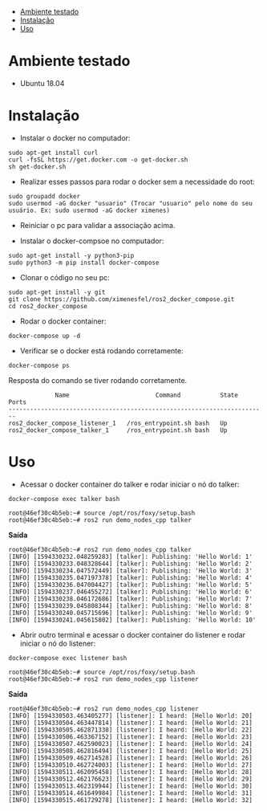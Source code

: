 - [Ambiente testado](#Ambiente-testado)
- [Instalação](#Instalação)
- [Uso](#Uso)

# Ambiente testado

- Ubuntu 18.04


# Instalação

- Instalar o docker no computador:

```
sudo apt-get install curl
curl -fsSL https://get.docker.com -o get-docker.sh
sh get-docker.sh
```

- Realizar esses passos para rodar o docker sem a necessidade do root:

```
sudo groupadd docker
sudo usermod -aG docker "usuario" (Trocar "usuario" pelo nome do seu usuário. Ex: sudo usermod -aG docker ximenes)
```

- Reiniciar o pc para validar a associação acima.

- Instalar o docker-compsoe no computador:

```
sudo apt-get install -y python3-pip
sudo python3 -m pip install docker-compose
```

- Clonar o código no seu pc:

```
sudo apt-get install -y git
git clone https://github.com/ximenesfel/ros2_docker_compose.git
cd ros2_docker_compose
```

- Rodar o docker container:

```
docker-compose up -d
```

- Verificar se o docker está rodando corretamente:

```
docker-compose ps
```

Resposta do comando se tiver rodando corretamente.

```
             Name                        Command           State   Ports
------------------------------------------------------------------------
ros2_docker_compose_listener_1   /ros_entrypoint.sh bash   Up           
ros2_docker_compose_talker_1     /ros_entrypoint.sh bash   Up 
```


# Uso

- Acessar o docker container do talker e rodar iniciar o nó do talker:

```
docker-compose exec talker bash 

root@46ef30c4b5eb:~# source /opt/ros/foxy/setup.bash
root@46ef30c4b5eb:~# ros2 run demo_nodes_cpp talker
```

**Saída**

```
root@46ef30c4b5eb:~# ros2 run demo_nodes_cpp talker
[INFO] [1594330232.048259283] [talker]: Publishing: 'Hello World: 1'
[INFO] [1594330233.048328644] [talker]: Publishing: 'Hello World: 2'
[INFO] [1594330234.047572449] [talker]: Publishing: 'Hello World: 3'
[INFO] [1594330235.047197378] [talker]: Publishing: 'Hello World: 4'
[INFO] [1594330236.047004427] [talker]: Publishing: 'Hello World: 5'
[INFO] [1594330237.046455272] [talker]: Publishing: 'Hello World: 6'
[INFO] [1594330238.046172686] [talker]: Publishing: 'Hello World: 7'
[INFO] [1594330239.045808344] [talker]: Publishing: 'Hello World: 8'
[INFO] [1594330240.045715696] [talker]: Publishing: 'Hello World: 9'
[INFO] [1594330241.045615802] [talker]: Publishing: 'Hello World: 10'
```

- Abrir outro terminal e acessar o docker container do listener e rodar iniciar o nó do listener:

```
docker-compose exec listener bash 

root@46ef30c4b5eb:~# source /opt/ros/foxy/setup.bash
root@46ef30c4b5eb:~# ros2 run demo_nodes_cpp listener
```

**Saída**

```
root@46ef30c4b5eb:~# ros2 run demo_nodes_cpp listener
[INFO] [1594330503.463405277] [listener]: I heard: [Hello World: 20]
[INFO] [1594330504.463447814] [listener]: I heard: [Hello World: 21]
[INFO] [1594330505.462871338] [listener]: I heard: [Hello World: 22]
[INFO] [1594330506.463367152] [listener]: I heard: [Hello World: 23]
[INFO] [1594330507.462590023] [listener]: I heard: [Hello World: 24]
[INFO] [1594330508.462816494] [listener]: I heard: [Hello World: 25]
[INFO] [1594330509.462714528] [listener]: I heard: [Hello World: 26]
[INFO] [1594330510.462724003] [listener]: I heard: [Hello World: 27]
[INFO] [1594330511.462095458] [listener]: I heard: [Hello World: 28]
[INFO] [1594330512.462176623] [listener]: I heard: [Hello World: 29]
[INFO] [1594330513.462319944] [listener]: I heard: [Hello World: 30]
[INFO] [1594330514.461649984] [listener]: I heard: [Hello World: 31]
[INFO] [1594330515.461729278] [listener]: I heard: [Hello World: 32]

```